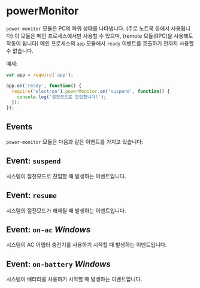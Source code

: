 ﻿# powerMonitor

`power-monitor` 모듈은 PC의 파워 상태를 나타냅니다. (주로 노트북 등에서 사용됩니다)
이 모듈은 메인 프로세스에서만 사용할 수 있으며, (remote 모듈(RPC)을 사용해도 작동이
됩니다) 메인 프로세스의 `app` 모듈에서 `ready` 이벤트를 호출하기 전까지 사용할 수
없습니다.

예제:

```javascript
var app = require('app');

app.on('ready', function() {
  require('electron').powerMonitor.on('suspend', function() {
    console.log('절전모드로 진입합니다!');
  });
});
```

## Events

`power-monitor` 모듈은 다음과 같은 이벤트를 가지고 있습니다:

## Event: `suspend`

시스템이 절전모드로 진입할 때 발생하는 이벤트입니다.

## Event: `resume`

시스템의 절전모드가 해제될 때 발생하는 이벤트입니다.

## Event: `on-ac` _Windows_

시스템이 AC 어뎁터 충전기를 사용하기 시작할 때 발생하는 이벤트입니다.

## Event: `on-battery` _Windows_

시스템이 배터리를 사용하기 시작할 때 발생하는 이벤트입니다.
